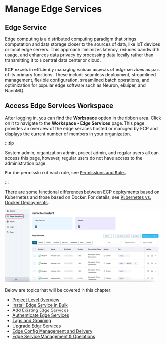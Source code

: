 # Manage Edge Services

## Edge Service

Edge computing is a distributed computing paradigm that brings computation and data storage closer to the sources of data, like IoT devices or local edge servers. This approach minimizes latency, reduces bandwidth usage, and enhances data privacy by processing data locally rather than transmitting it to a central data center or cloud.

ECP excels in efficiently managing various aspects of edge services as part of its primary functions. These include seamless deployment, streamlined management, flexible configuration, streamlined batch operations, and optimization for popular edge software such as Neuron, eKuiper, and NanoMQ.

## Access Edge Services Workspace

After logging in, you can find the **Workspace** option in the ribbon area. Click on it to navigate to the **Workspace - Edge Services** page. This page provides an overview of the edge services hosted or managed by ECP and displays the current number of members in your organization. 

:::tip

System admin, organization admin, project admin, and regular users all can access this page, however, regular users do not have access to the administration page.

For the permission of each role, see [Permissions and Roles](../acl/authorize.md#permissions-and-roles).

:::

There are some functional differences between ECP deployments based on Kubernetes and those based on Docker. For details, see [Kubernetes vs. Docker Deployments](../install/introduction.md#feature-difference-between-kubernetes-and-docker-deployment).


![edge-list](./_assets/edge-list.png) 



Below are topics that will be covered in this chapter:

- [Project Level Overview](./edge_project_statistics.md)
- [Install Edge Service in Bulk](./batch_intall)
- [Add Existing Edge Services](./batch_import)
- [Authenticate Edge Services](./e2c)
- [Tags and Grouping](./batch_tag)
- [Upgrade Edge Services](./batch_upgrade)
- [Edge Config Management and Delivery](./edge_resource_management)
- [Edge Service Management & Operations](./edge_ops)

<!--Overall, I think we should state the difference between K8s and docker deployment-->
